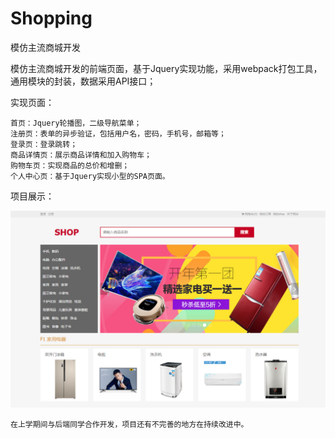 # Shopping
模仿主流商城开发

模仿主流商城开发的前端页面，基于Jquery实现功能，采用webpack打包工具，通用模块的封装，数据采用API接口；

实现页面：

	首页：Jquery轮播图，二级导航菜单；
	注册页：表单的异步验证，包括用户名，密码，手机号，邮箱等；
	登录页：登录跳转；
	商品详情页：展示商品详情和加入购物车；
	购物车页：实现商品的总价和增删；
	个人中心页：基于Jquery实现小型的SPA页面。


项目展示：

![Image text](https://raw.githubusercontent.com/liuhaobo0728/Shopping/master/img/%E9%A6%96%E9%A1%B5.png)





	在上学期间与后端同学合作开发，项目还有不完善的地方在持续改进中。
